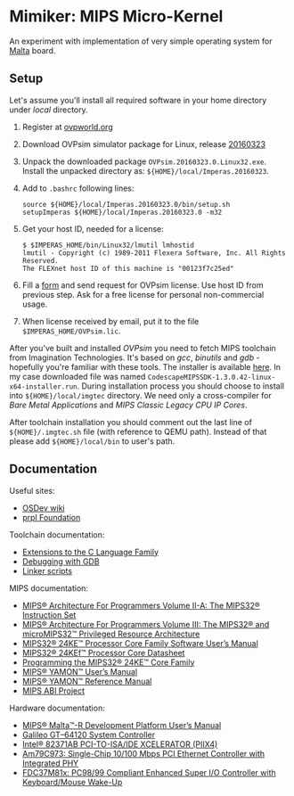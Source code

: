 # Mimiker: MIPS Micro-Kernel

An experiment with implementation of very simple operating system for [Malta](https://www.linux-mips.org/wiki/MIPS_Malta) board.

Setup
---

Let's assume you'll install all required software in your home directory under
*local* directory.

1. Register at [ovpworld.org](http://www.ovpworld.org/forum/profile.php?mode=register)

2. Download OVPsim simulator package for Linux, release
   [20160323](http://www.ovpworld.org/dlp/?action=dl&dl_id=23612&site=dlp.OVPworld.org)

3. Unpack the downloaded package `OVPsim.20160323.0.Linux32.exe`.
   Install the unpacked directory as: `${HOME}/local/Imperas.20160323`.

4. Add to `.bashrc` following lines:

   ```
   source ${HOME}/local/Imperas.20160323.0/bin/setup.sh
   setupImperas ${HOME}/local/Imperas.20160323.0 -m32 
   ```

5. Get your host ID, needed for a license:

   ```
   $ $IMPERAS_HOME/bin/Linux32/lmutil lmhostid
   lmutil - Copyright (c) 1989-2011 Flexera Software, Inc. All Rights Reserved.
   The FLEXnet host ID of this machine is "00123f7c25ed"
   ```

6. Fill a [form](http://www.ovpworld.org/likey/) and send request for OVPsim
   license. Use host ID from previous step. Ask for a free license for
   personal non-commercial usage.

7. When license received by email, put it to the file
   `$IMPERAS_HOME/OVPsim.lic`.

After you've built and installed *OVPsim* you need to fetch MIPS toolchain from
Imagination Technologies. It's based on *gcc*, *binutils* and *gdb* - hopefully
you're familiar with these tools. The installer is available
[here](http://community.imgtec.com/developers/mips/tools/codescape-mips-sdk/).
In my case downloaded file was named
`CodescapeMIPSSDK-1.3.0.42-linux-x64-installer.run`. During installation
process you should choose to install into `${HOME}/local/imgtec` directory. We
need only a cross-compiler for *Bare Metal Applications* and *MIPS Classic
Legacy CPU IP Cores*.

After toolchain installation you should comment out the last line of
`${HOME}/.imgtec.sh` file (with reference to QEMU path). Instead of that please
add `${HOME}/local/bin` to user's path.

Documentation
---

Useful sites:
* [OSDev wiki](http://wiki.osdev.org)
* [prpl Foundation](http://wiki.prplfoundation.org)

Toolchain documentation:
* [Extensions to the C Language Family](https://gcc.gnu.org/onlinedocs/gcc-4.9.3/gcc/C-Extensions.html)
* [Debugging with GDB](https://sourceware.org/gdb/onlinedocs/gdb/index.html)
* [Linker scripts](https://sourceware.org/binutils/docs/ld/Scripts.html)

MIPS documentation:
* [MIPS® Architecture For Programmers Volume II-A: The MIPS32® Instruction Set](http://wiki.prplfoundation.org/w/images/1/1b/MD00086-2B-MIPS32BIS-AFP-06.02.pdf)
* [MIPS® Architecture For Programmers Volume III: The MIPS32® and microMIPS32™ Privileged Resource Architecture](http://wiki.prplfoundation.org/w/images/d/d2/MD00090-2B-MIPS32PRA-AFP-05.03.pdf)
* [MIPS32® 24KE™ Processor Core Family Software User’s Manual](http://wiki.prplfoundation.org/w/images/8/83/MD00468-2B-24KE-SUM-01.11.pdf)
* [MIPS32® 24KEf™ Processor Core Datasheet](http://wiki.prplfoundation.org/w/images/9/9c/MD00446-2B-24KEF-DTS-02.00.pdf)
* [Programming the MIPS32® 24KE™ Core Family](http://wiki.prplfoundation.org/w/images/2/20/MD00458-2B-24KEPRG-PRG-04.63.pdf)
* [MIPS® YAMON™ User’s Manual](http://wiki.prplfoundation.org/w/images/b/b9/MD00008-2B-YAMON-USM-02.19.pdf)
* [MIPS® YAMON™ Reference Manual](http://wiki.prplfoundation.org/w/images/8/80/MD00009-2B-YAMON-RFM-02.20.pdf)
* [MIPS ABI Project](https://dmz-portal.mips.com/wiki/MIPS_ABI_Project)

Hardware documentation:
* [MIPS® Malta™-R Development Platform User’s Manual](http://wiki.prplfoundation.org/w/images/4/47/MD00627-2B-MALTA_R-USM-01.01.pdf)
* [Galileo GT–64120 System Controller](http://doc.chipfind.ru/pdf/marvell/gt64120.pdf)
* [Intel® 82371AB PCI-TO-ISA/IDE XCELERATOR (PIIX4)](http://www.intel.com/assets/pdf/datasheet/290562.pdf)
* [Am79C973: Single-Chip 10/100 Mbps PCI Ethernet Controller with Integrated PHY](http://pdf.datasheetcatalog.com/datasheet/AdvancedMicroDevices/mXwquw.pdf)
* [FDC37M81x: PC98/99 Compliant Enhanced Super I/O Controller with Keyboard/Mouse Wake-Up](http://www.alldatasheet.com/datasheet-pdf/pdf/119979/SMSC/FDC37M817.html)
